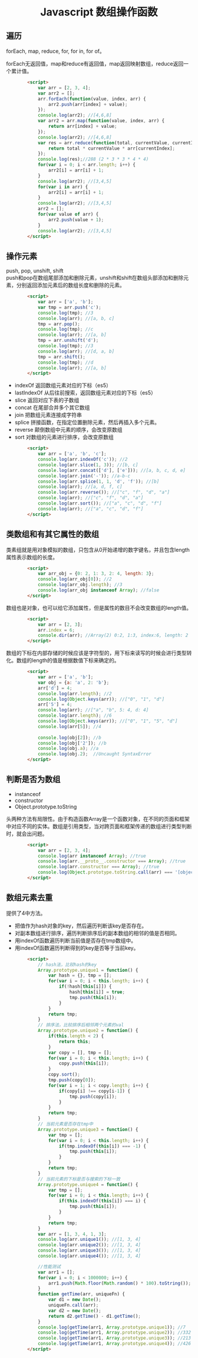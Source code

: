 <h1 align="center"> Javascript 数组操作函数</h1>

遍历
-

forEach, map, reduce, for, for in, for of。

forEach无返回值，map和reduce有返回值，map返回映射数组，reduce返回一个累计值。

```html
		<script>
			var arr = [2, 3, 4];
			var arr2 = [];
			arr.forEach(function(value, index, arr) {
				arr2.push(arr[index] + value);
			});
			console.log(arr2); //[4,6,8]
			var arr2 = arr.map(function(value, index, arr) {
				return arr[index] + value;
			});
			console.log(arr2); //[4,6,8]
			var res = arr.reduce(function(total, currentValue, currentIndex, arr) {
				return total * currentValue * arr[currentIndex];
			});
			console.log(res);//288 (2 * 3 * 3 * 4 * 4)
			for(var i = 0; i < arr.length; i++) {
				arr2[i] = arr[i] + 1;
			}
			console.log(arr2); //[3,4,5]
			for(var i in arr) {
				arr2[i] = arr[i] + 1;
			}
			console.log(arr2); //[3,4,5]
			arr2 = [];
			for(var value of arr) {
				arr2.push(value + 1);
			}
			console.log(arr2); //[3,4,5]
		</script>
```

操作元素
-

push, pop, unshift, shift  
push和pop在数组尾部添加和删除元素，unshift和shift在数组头部添加和删除元素，分别返回添加元素后的数组长度和删除的元素。

```html
		<script>
			var arr = ['a', 'b'];
			var tmp = arr.push('c');
			console.log(tmp); //3
			console.log(arr); //[a, b, c]
			tmp = arr.pop();
			console.log(tmp); //c
			console.log(arr); //[a, b]
			tmp = arr.unshift('d');
			console.log(tmp); //3
			console.log(arr); //[d, a, b]
			tmp = arr.shift(); 
			console.log(tmp); //d
			console.log(arr); //[a, b]
		</script>
```

- indexOf 返回数组元素对应的下标（es5）
- lastIndexOf 从后往前搜索，返回数组元素对应的下标（es5）
- slice 返回对应下表的子数组
- concat 在尾部合并多个其它数组
- join 把数组元素连接成字符串
- splice 拼接函数，在指定位置删除元素，然后再插入多个元素。
- reverse 颠倒数组中元素的顺序，会改变原数组
- sort 对数组的元素进行排序，会改变原数组

```html
		<script>
			var arr = ['a', 'b', 'c'];
			console.log(arr.indexOf('c')); //2
			console.log(arr.slice(1, 3)); //[b, c]
			console.log(arr.concat(['d'], ['e'])); //[a, b, c, d, e]
			console.log(arr.join('-')); //a-b-c
			console.log(arr.splice(1, 1, 'd', 'f')); //[b]
			console.log(arr); //[a, d, f, c]
			console.log(arr.reverse()); //["c", "f", "d", "a"]
			console.log(arr); //["c", "f", "d", "a"]
			console.log(arr.sort()); //["a", "c", "d", "f"]
			console.log(arr); //["a", "c", "d", "f"]
		</script>
```

类数组和有其它属性的数组
-

类素组就是用对象模拟的数组，只包含从0开始递增的数字键名，并且包含length属性表示数组的长度。

```html
		<script>
			var arr_obj = {0: 2, 1: 3, 2: 4, length: 3};
			console.log(arr_obj[0]); //2
			console.log(arr_obj.length); //3
			console.log(arr_obj instanceof Array); //false
		</script>
```

数组也是对象，也可以给它添加属性，但是属性的数目不会改变数组的length值。

```html
		<script>
			var arr = [2, 3];
			arr.index = 6;
			console.dir(arr); //Array(2) 0:2, 1:3, index:6, length: 2
		</script>
```

数组的下标在内部存储的时候应该是字符型的，用下标来读写的时候会进行类型转化。数组的length的值是根据数值下标来确定的。

```html
		<script>
			var arr = ['a', 'b'];
			var obj = {a: 'a', 2: 'b'};
			arr['d'] = 4;
			console.log(arr.length); //2
			console.log(Object.keys(arr)); //["0", "1", "d"]
			arr['5'] = 4;
			console.log(arr); //["a", "b", 5: 4, d: 4]
			console.log(arr.length); //6
			console.log(Object.keys(arr)); //["0", "1", "5", "d"]
			console.log(arr[5]); //4
			
			console.log(obj[2]); //b
			console.log(obj['2']); //b
			console.log(obj.a); //a
			console.log(obj.2);  //Uncaught SyntaxError
		</script>
```



判断是否为数组
-

- instanceof
- constructor
- Object.prototype.toString

头两种方法有局限性。由于构造函数Array是一个函数对象，在不同的页面和框架中对应不同的实体。数组是引用类型，当对跨页面和框架传递的数组进行类型判断时，就会出问题。

```html
		<script>
			var arr = [2, 3, 4];
			console.log(arr instanceof Array); //true
			console.log(arr.__proto__.constructor === Array); //true
			console.log(arr.constructor === Array); //true
			console.log(Object.prototype.toString.call(arr) === '[object Array]'); //true
		</script>
```

数组元素去重
-

提供了4中方法。

- 把值作为hash对象的key，然后遍历判断该key是否存在。
- 对副本数组进行排序，遍历判断排序后的副本数组的相邻的值是否相同。
- 用indexOf函数遍历判断当前值是否存在tmp数组中。
- 用indexOf函数遍历判断得到的key是否等于当前key。

```html
		<script>
			// hash法，比较hash的key
			Array.prototype.unique1 = function() {
				var hash = {}, tmp = [];
				for(var i = 0; i < this.length; i++) {
					if(!hash[this[i]]) {
						hash[this[i]] = true;
						tmp.push(this[i]);
					}
				}
				return tmp;
			}
			// 排序法，比较排序后相邻两个元素的val
			Array.prototype.unique2 = function() {
				if(this.length < 2) {
					return this;
				}
				var copy = [], tmp = [];
				for(var i = 0; i < this.length; i++) {
					copy.push(this[i]);
				}
				copy.sort();
				tmp.push(copy[0]);
				for(var i = 1; i < copy.length; i++) {
					if(copy[i] !== copy[i-1]) {
						tmp.push(copy[i]);
					}
				}
				return tmp;
			}
			// 当前元素是否存在tmp中
			Array.prototype.unique3 = function() {
				var tmp = [];
				for(var i = 0; i < this.length; i++) {
					if(tmp.indexOf(this[i]) === -1) {
						tmp.push(this[i]);
					}
				}
				return tmp;
			}
			// 当前元素的下标是否与搜索的下标一致
			Array.prototype.unique4 = function() {
				var tmp = [];
				for(var i = 0; i < this.length; i++) {
					if(this.indexOf(this[i]) === i) {
						tmp.push(this[i]);
					}
				}
				return tmp;
			}
			var arr = [1, 3, 4, 1, 3];
			console.log(arr.unique1()); //[1, 3, 4]
			console.log(arr.unique2()); //[1, 3, 4] 
			console.log(arr.unique3()); //[1, 3, 4] 
			console.log(arr.unique4()); //[1, 3, 4]

			//性能测试
			var arr1 = [];
			for(var i = 0; i < 1000000; i++) {
				arr1.push(Math.floor(Math.random() * 100).toString());
			}
			function getTime(arr, uniqueFn) {
				var d1 = new Date();
				uniqueFn.call(arr);
				var d2 = new Date();
				return d2.getTime() - d1.getTime();
			}
			console.log(getTime(arr1, Array.prototype.unique1)); //7
			console.log(getTime(arr1, Array.prototype.unique2)); //332
			console.log(getTime(arr1, Array.prototype.unique3)); //213
			console.log(getTime(arr1, Array.prototype.unique4)); //426
		</script>
```











